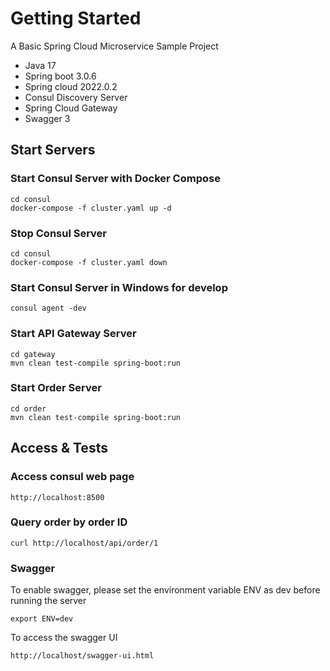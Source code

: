 # Getting Started

A Basic Spring Cloud Microservice Sample Project

* Java 17
* Spring boot 3.0.6
* Spring cloud 2022.0.2
* Consul Discovery Server
* Spring Cloud Gateway
* Swagger 3

## Start Servers
### Start Consul Server with Docker Compose
```
cd consul
docker-compose -f cluster.yaml up -d
```
### Stop Consul Server
```
cd consul
docker-compose -f cluster.yaml down
```
### Start Consul Server in Windows for develop
```
consul agent -dev
```
### Start API Gateway Server
```
cd gateway
mvn clean test-compile spring-boot:run
```
### Start Order Server
```
cd order
mvn clean test-compile spring-boot:run
```
## Access & Tests
### Access consul web page
```
http://localhost:8500
```
### Query order by order ID
```
curl http://localhost/api/order/1
```
### Swagger
To enable swagger, please set the environment variable ENV as dev before running the server
```
export ENV=dev
```
To access the swagger UI
```
http://localhost/swagger-ui.html
```